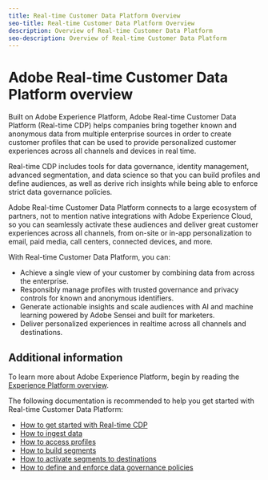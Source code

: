 ```yaml
---
title: Real-time Customer Data Platform Overview
seo-title: Real-time Customer Data Platform Overview
description: Overview of Real-time Customer Data Platform
seo-description: Overview of Real-time Customer Data Platform
---
```


# Adobe Real-time Customer Data Platform overview

Built on Adobe Experience Platform, Adobe Real-time Customer Data Platform (Real-time CDP) helps companies bring together known and anonymous data from multiple enterprise sources in order to create  customer profiles that can be used to provide personalized customer experiences across all channels and devices in real time.

Real-time CDP includes tools for data governance, identity management, advanced segmentation, and data science so that you can build profiles and define audiences, as well as derive rich insights while being able to enforce strict data governance policies.

Adobe Real-time Customer Data Platform connects to a large ecosystem of partners, not to mention native integrations with Adobe Experience Cloud, so you can seamlessly activate these audiences and deliver great customer experiences across all channels, from on-site or in-app personalization to email, paid media, call centers, connected devices, and more.

With Real-time Customer Data Platform, you can:

* Achieve a single view of your customer by combining data from across the enterprise.
* Responsibly manage profiles with trusted governance and privacy controls for known and anonymous identifiers.
* Generate actionable insights and scale audiences with AI and machine learning powered by Adobe Sensei and built for marketers.
* Deliver personalized experiences in realtime across all channels and destinations.

## Additional information

To learn more about Adobe Experience Platform, begin by reading the [Experience Platform overview](../landing/home.md).

The following documentation is recommended to help you get started with Real-time Customer Data Platform:

* [How to get started with Real-time CDP](get-started.md)
* [How to ingest data](sources/sources-overview.md)
* [How to access profiles](profile/profile-overview.md)
* [How to build segments](segmentation/segmentation-overview.md)
* [How to activate segments to destinations](destinations/activate-destinations.md)
* [How to define and enforce data governance policies](privacy/data-governance-overview.md)
